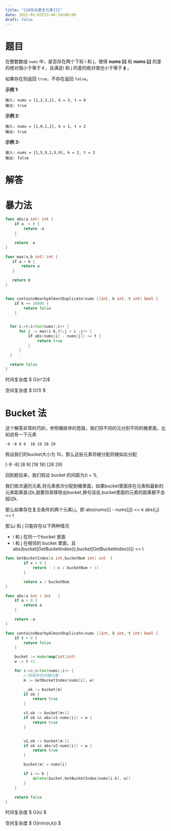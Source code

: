 ```yaml
---
title: "220存在重复元素III"
date: 2021-01-03T23:44:14+08:00
draft: false
---
```


# 题目

在整数数组 `nums` 中，是否存在两个下标 i 和 j，使得 **nums [i]** 和 **nums [j]** 的差的绝对值小于等于 ***t*** ，且满足i 和 j 的差的绝对值也小于等于 ***ķ*** 。

如果存在则返回 `true`，不存在返回 `false`。

 

**示例 1:**

```
输入: nums = [1,2,3,1], k = 3, t = 0
输出: true
```

**示例 2:**

```
输入: nums = [1,0,1,1], k = 1, t = 2
输出: true
```

**示例 3:**

```
输入: nums = [1,5,9,1,5,9], k = 2, t = 3
输出: false
```



# 解答



# 暴力法

```go
func abs(a int) int {
    if a  < 0 {
        return -a 
    }

    return  a 
}

func max(a,b int) int {
   if a > b {
       return a 
   }

   return b 
}


func containsNearbyAlmostDuplicate(nums []int, k int, t int) bool {
    if k == 10000 {
        return false 
    }


  for i:=0;i<len(nums);i++ {
      for j := max(i-k,0);j < i ;j++ {
          if abs(nums[i] - nums[j]) <= t {
              return true 
          }
      }
  }

  return false 
}
```

时间复杂度 $ O(n^2)$ 

空间复杂度 $ O(1) $ 



# Bucket 法

这个解答非常的巧妙。参照桶排序的思路，我们将不同的元分到不同的桶里面，比如说有一下元素

```
-9 -8 8 9  18 19 28 29 
```

假设我们的bucket大小为 10，那么这些元素将被分配将被如此分配

[-9 -8]  [8 9] [18 19] [28 29]

回到题目来，我们假设 bucket 的间距为(t + 1),

我们依次遍历元素,将元素依次分配到桶里面，如果bucket里面存在元素和最新的元素距离查过k,就要将其移除出bucket,换句话说,bucket里面的元素的距离都不会超过k.

那么如果存在复合条件的两个元素i,j，即 abs(nums[i] - nums[j]) <= k abs(i,j) <= t

那么i 和 j 只能存在以下两种情况

- i 和 j 在同一个bucket 里面
- i 和 j 在相邻的 bucket 里面，且 abs(bucket[GetBucketIndex(i),bucket[GetBucketIndex(i)]) <= t 

```go
func GetBucketIndex(x int,bucketNum int) int  {
		if x < 0 {
			return - (-x / bucketNum + 1)
		}

		return x / bucketNum
}

func abs(a int ) int   {
	if a > 0 {
		return a
	}

	return -a
}

func containsNearbyAlmostDuplicate(nums []int, k int, t int) bool {
	if t < 0 {
		return false
	}

	bucket := make(map[int]int)
	w := t +1

	for i:=0;i<len(nums);i++ {
		//获取所在的桶位置
		m := GetBucketIndex(nums[i], w)

		_,ok := bucket[m]
		if ok {
			return true
		}

		v1,ok := bucket[m+1]
		if ok && abs(v1-nums[i]) < w {
			return true
		}


		v2,ok := bucket[m-1]
		if ok && abs(v2-nums[i]) < w {
			return true
		}

		bucket[m] = nums[i]

		if i >= k {
			delete(bucket,GetBucketIndex(nums[i-k], w))
		}
	}

	return false
}
```

时间复杂度 $ O(n) $

空间复杂度 $ O(min(n,k)) $


